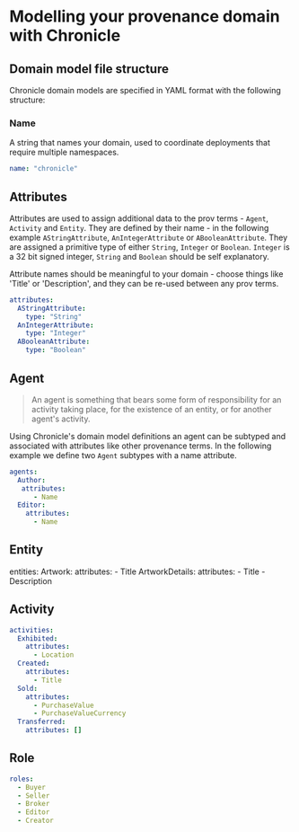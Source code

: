 # Modelling your provenance domain with Chronicle

## Domain model file structure

Chronicle domain models are specified in YAML format with the following structure:

### Name

A string that names your domain, used to coordinate deployments that require multiple namespaces.

``` yaml
name: "chronicle"
```

## Attributes

Attributes are used to assign additional data to the prov terms - `Agent`, `Activity` and `Entity`. They are defined by their name - in the following example `AStringAttribute`, `AnIntegerAttribute` or `ABooleanAttribute`. They are assigned a primitive type of either `String`, `Integer` or `Boolean`. `Integer` is a 32 bit signed integer, `String` and `Boolean` should be self explanatory.

Attribute names should be meaningful to your domain - choose things like 'Title' or 'Description', and they can be re-used between any prov terms.


``` yaml
attributes:
  AStringAttribute:
    type: "String"
  AnIntegerAttribute:
    type: "Integer"
  ABooleanAttribute:
    type: "Boolean"
```

## Agent

> An agent is something that bears some form of responsibility for an activity taking place, for the existence of an entity, or for another agent's activity.

Using Chronicle's domain model definitions an agent can be subtyped and associated with attributes like other provenance terms. In the following example we define two `Agent` subtypes with a name attribute.

``` yaml
agents:
  Author:
   attributes:
      - Name
  Editor:
    attributes:
      - Name
```

## Entity

entities:
  Artwork:
    attributes:
      - Title
  ArtworkDetails:
    attributes:
      - Title
      - Description

## Activity

``` yaml
activities:
  Exhibited:
    attributes:
      - Location
  Created:
    attributes:
      - Title
  Sold:
    attributes:
      - PurchaseValue
      - PurchaseValueCurrency
  Transferred:
    attributes: []
```


## Role

``` yaml
roles:
  - Buyer
  - Seller
  - Broker
  - Editor
  - Creator
```
